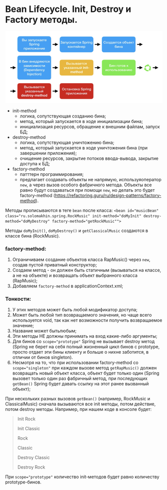 # Bean Lifecycle. Init, Destroy и Factory методы.

![Bean Lifecycle](src/main/images/Bean.png)

* init-method
    - логика, сопутствующая созданию бина;
    - метод, который запускается в ходе инициализации  бина;
    - инициализация ресурсов, обращение к внешним файлам, запуск БД;
* destroy-method 
    - логика, сопутствующая уничтожению бина;
    - метод, который запускается в ходе уничтожения бина (при завершении  приложения);
    - очищение ресурсов, закрытие потоков ввода-вывода, закрытие доступа к БД; 
* factory-method
    - патттерн программирования;
    - предлагает создавать объекты не напрямую, используяоператор `new`, а через вызов особого фабричного метода. Объекты все равно будут создаваться при помощи `new`, но делать это будет factory-method (https://refactoring.guru/ru/design-patterns/factory-method).  
   
Методы прописываются в теге `bean` после класса:
`<bean id="musicBean"
            class="ru.solomakhin.spring.RockMusic"
            init-method="doMyInit"
            destroy-method="doMyDestroy"
            factory-method="getRockMusic"">`

Методы `doMyInit()`, `doMyDestroy()` и `getClassicalMusic` создаются в классе бина (RockMusic).

### factory-method:
1. Ограничиваем создание объектов класса RapMusic() через `new`, создав пустой приватный конструктор;
2. Создаем метод - он должен быть статичным (вызываться на классе, а не на объекте) и возвращать объект выбранного класса (RapMusic);
3. Добавляем `factory-method` в applicationContext.xml;

### Тонкости:

1. У этих методов может быть любой модификатор доступа;
2. Может быть любой тип возвращаемого значения, но чаще всего используется void, так как нет возможности получить возвращаемое значение;
3. Название может бытьлюбым;
4. Эти методы НЕ должны принимать на вход какие-либо аргументы;
5. Для бинов со `scope="prototype"` Spring не вызывает destroy метод (Spring не берет на себя полный жизненный цикл бинов с prototype, просто отдает эти бины клиенту и больше о нихне заботится, в отличии от бинов singleton).
6. Несмотря на то, что при использовании factory-method со `scope="singleton"` при каждом вызове метод `getRapMusic()` должен возвращать новый объект класса, объект будет только один (Spring вызовет только один раз фабричный метод, при последующих `getBean()` Spring будет давать ссылку на этот ранее вызванный объект);

При нескольких разных вызовов `getBean()` (например, RockMusic и ClassicalMusic) сначала вызываются все init методы, потом действие, потом destroy методы.
Например, при нашем коде в консоле будет: 
>Init Rock
>
>Init Classic
>
>Rock
>
>Classic
>
>Destroy Classic
>
>Destroy Rock
>

При `scope="prototype"` количество init-методов будет равно количеству prototype-бинов.

